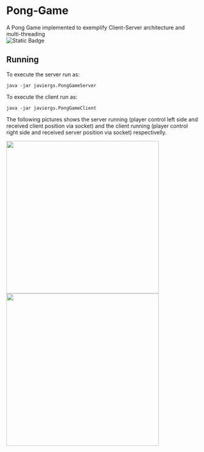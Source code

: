 # Pong-Game
A Pong Game implemented to exemplify Client-Server architecture and multi-threading
<br>
![Static Badge](https://img.shields.io/badge/author-javiergs-orange)

## Running

To execute the server run as:
```
java -jar javiergs.PongGameServer
```

To execute the client run as:
```
java -jar javiergs.PongGameClient
```
The following pictures shows the server running (player control left side and received client position via socket) and the client running (player control right side and received server position via socket) respectivelly.

<img src="https://github.com/CSC308/Pong-Game/assets/3814755/b3dcb362-294e-4ad7-9562-2203557a4f45" width="400">
<img src="https://github.com/CSC308/Pong-Game/assets/3814755/ef7e3db3-14c4-4caa-9b61-9aec075682dc" width="400"> 
